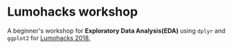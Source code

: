 # Lumohacks workshop
A beginner's workshop for **Exploratory Data Analysis(EDA)** using `dplyr` and `ggplot2` for [Lumohacks 2018.](http://www.lumohacks.com/)
